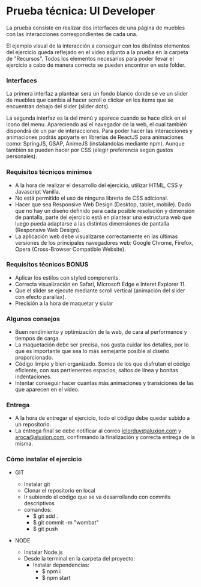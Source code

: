 # Prueba técnica: UI Developer #

La prueba consiste en realizar dos interfaces de una página de muebles con las interacciones correspondientes de cada una.

El ejemplo visual de la interacción a conseguir con los distintos elementos del ejercicio queda reflejado en el video adjunto a la prueba en la carpeta de "Recursos". Todos los elementos necesarios para poder llevar el ejercicio a cabo de manera correcta se pueden encontrar en este folder.


### Interfaces ###


La primera interfaz a plantear sera un fondo blanco donde se ve un slider de muebles que cambia al hacer scroll o clickar en los items que se encuentran debajo del slider (slider dots).

La segunda interfaz es la del menú y aparece cuando se hace click en el icono del menu. Apareciendo así el navegador de la web, el cual también dispondrá de un par de interacciones.
Para poder hacer las interacciones y animaciones podrás apoyarte en librerias de ReactJS para animaciones como: SpringJS, GSAP, AnimeJS (instalandolas mediante npm). Aunque también se pueden hacer por CSS (elegir preferencia según gustos personales).

 
### Requisitos técnicos minimos ###
- A la hora de realizar el desarrollo del ejercicio, utilizar HTML, CSS y Javascript Vanilla.
- No está permitido el uso de ninguna libreria de CSS adicional. 
- Hacer que sea Responsive Web Design (Desktop, tablet, mobile). Dado que no hay un diseño definido para cada posible resolución y dimensión de pantalla, parte del ejercicio está en plantear una estructura web que luego pueda adaptarse a las distintas dimensiones de pantalla (Responsive Web Design).
- La aplicación web debe visualizarse correctamente en las últimas versiones de los principales navegadores web: Google Chrome, Firefox, Opera (Cross-Browser Compatible Website).


### Requisitos técnicos BONUS ###
- Aplicar los estilos con styled components.
- Correcta visualización en Safari, Microsoft Edge e Interet Explorer 11.
- Que el slider se ejecute mediante scroll vertical (animación del slider con efecto parallax).
- Precisión a la hora de maquetar y siular
 

### Algunos consejos ###
- Buen rendimiento y optimización de la web, de cara al performance y tiempos de carga.
- La maquetación debe ser precisa, nos gusta cuidar los detalles, por lo que es importante que sea lo más semejante posible al diseño proporcionado.
- Código limpio y bien organizado. Somos de los que disfrutan el código eficiente, con sus pertienentes espacios, saltos de línea y bonitas indentaciones.
- Intentar conseguir hacer cuantas más animaciones y transiciones de las que aparecen en el vídeo.

### Entrega ###
- A la hora de entregar el ejercicio, todo el código debe quedar subido a un repositorio.
- La entrega final se debe notificar al correo ielorduy@aluxion.com y aroca@aluxion.com, confirmando la finalización y correcta entrega de la misma.


### Cómo instalar el ejercicio ###

- GIT
  - Instalar git
  - Clonar el repositorio en local
  - Ir subiendo el código que se va desarrollando con commits descriptivos
  - comandos:
    - $ git add .
    - $ git commit -m "wombat"
    - $ git push


- NODE
  - Instalar Node.js
  - Desde la terminal en la carpeta del proyecto:
    - Instalar dependencias:
      - $ npm i
      - $ npm start